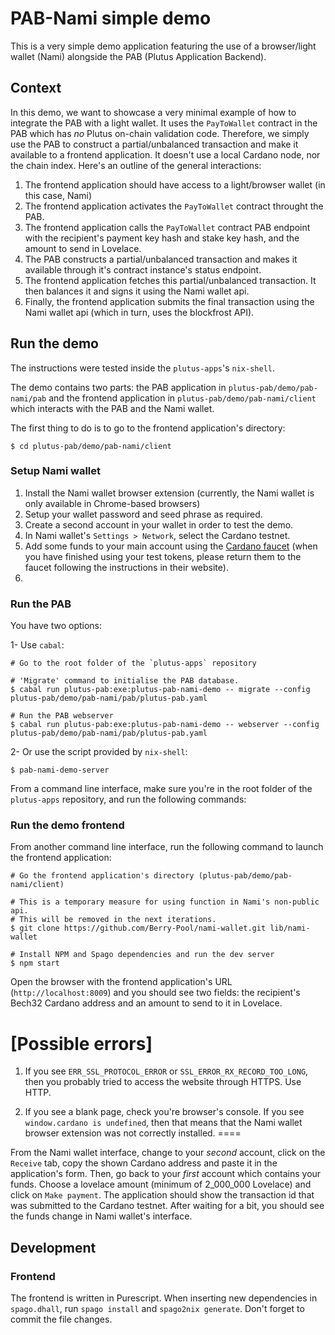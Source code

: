 # PAB-Nami simple demo

This is a very simple demo application featuring the use of a browser/light wallet (Nami) alongside the PAB (Plutus Application Backend).

## Context

In this demo, we want to showcase a very minimal example of how to integrate the PAB with a light wallet. It uses the `PayToWallet` contract in the PAB which has *no* Plutus on-chain validation code. Therefore, we simply use the PAB to construct a partial/unbalanced transaction and make it available to a frontend application. It doesn't use a local Cardano node, nor the chain index. Here's an outline of the general interactions:

1. The frontend application should have access to a light/browser wallet (in this case, Nami)
2. The frontend application activates the `PayToWallet` contract throught the PAB.
3. The frontend application calls the `PayToWallet` contract PAB endpoint with the recipient's payment key hash and stake key hash, and the amount to send in Lovelace.
4. The PAB constructs a partial/unbalanced transaction and makes it available through it's contract instance's status endpoint.
5. The frontend application fetches this partial/unbalanced transaction. It then balances it and signs it using the Nami wallet api.
6. Finally, the frontend application submits the final transaction using the Nami wallet api (which in turn, uses the blockfrost API).

## Run the demo

The instructions were tested inside the `plutus-apps`'s `nix-shell`.

The demo contains two parts: the PAB application in `plutus-pab/demo/pab-nami/pab` and the frontend application in `plutus-pab/demo/pab-nami/client` which interacts with the PAB and the Nami wallet.

The first thing to do is to go to the frontend application's directory:

```
$ cd plutus-pab/demo/pab-nami/client
```

### Setup Nami wallet

1. Install the Nami wallet browser extension (currently, the Nami wallet is only available in Chrome-based browsers)
2. Setup your wallet password and seed phrase as required.
3. Create a second account in your wallet in order to test the demo.
4. In Nami wallet's `Settings > Network`, select the Cardano testnet.
5. Add some funds to your main account using the [Cardano faucet](https://testnets.cardano.org/en/testnets/cardano/tools/faucet/) (when you have finished using your test tokens, please return them to the faucet following the instructions in their website).
6.

### Run the PAB

You have two options:

1- Use `cabal`:

```
# Go to the root folder of the `plutus-apps` repository

# 'Migrate' command to initialise the PAB database.
$ cabal run plutus-pab:exe:plutus-pab-nami-demo -- migrate --config plutus-pab/demo/pab-nami/pab/plutus-pab.yaml

# Run the PAB webserver
$ cabal run plutus-pab:exe:plutus-pab-nami-demo -- webserver --config plutus-pab/demo/pab-nami/pab/plutus-pab.yaml
```


2- Or use the script provided by `nix-shell`:

```
$ pab-nami-demo-server
```

From a command line interface, make sure you're in the root folder of the `plutus-apps` repository, and run the following commands:

### Run the demo frontend

From another command line interface, run the following command to launch the frontend application:

```
# Go the frontend application's directory (plutus-pab/demo/pab-nami/client)

# This is a temporary measure for using function in Nami's non-public api.
# This will be removed in the next iterations.
$ git clone https://github.com/Berry-Pool/nami-wallet.git lib/nami-wallet

# Install NPM and Spago dependencies and run the dev server
$ npm start
```

Open the browser with the frontend application's URL (`http://localhost:8009`) and you should see two fields: the recipient's Bech32 Cardano address and an amount to send to it in Lovelace.

[Possible errors]
====

1. If you see `ERR_SSL_PROTOCOL_ERROR` or `SSL_ERROR_RX_RECORD_TOO_LONG`, then you probably tried to access the website through HTTPS. Use HTTP.

2. If you see a blank page, check you're browser's console. If you see `window.cardano is undefined`, then that means that the Nami wallet browser extension was not correctly installed.
====

From the Nami wallet interface, change to your *second* account, click on the `Receive` tab, copy the shown Cardano address and paste it in the application's form. Then, go back to your *first* account which contains your funds. Choose a lovelace amount (minimum of 2_000_000 Lovelace) and click on `Make payment`. The application should show the transaction id that was submitted to the Cardano testnet. After waiting for a bit, you should see the funds change in Nami wallet's interface.


## Development

### Frontend

The frontend is written in Purescript. When inserting new dependencies in `spago.dhall`, run `spago install` and `spago2nix generate`. Don't forget to commit the file changes.

